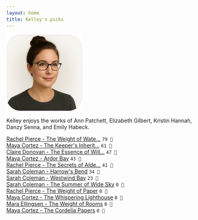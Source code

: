 ```yaml
---
layout: home
title: Kelley's picks
---
```


![Kelley](/assets/kelley.png)

Kelley enjoys the works of Ann Patchett, Elizabeth Gilbert, Kristin Hannah, Danzy Senna, and Emily Habeck.

[Rachel Pierce - The Weight of Wate…](/works/Rachel-Pierce-The-Weight-of-Water-Music.html) `79 🩷`  
[Maya Cortez - The Keeper's Inherit…](/works/Maya-Cortez-The-Keeper's-Inheritance.html) `61 🩷`  
[Claire Donovan - The Essence of Will…](/works/Claire-Donovan-The-Essence-of-Willowbrook.html) `47 🧡`  
[Maya Cortez - Ardor Bay](/works/Maya-Cortez-Ardor-Bay.html) `43 🧡`  
[Rachel Pierce - The Secrets of Alde…](/works/Rachel-Pierce-The-Secrets-of-Alderwood-Hall.html) `41 🧡`  
[Sarah Coleman - Harrow's Bend](/works/Sarah-Coleman-Harrows-Bend.html) `34 💛`  
[Sarah Coleman - Westwind Bay](/works/Sarah-Coleman-Westwind-Bay.html) `23 💛`  
[Sarah Coleman - The Summer of Wide Sky](/works/Sarah-Coleman-The-Summer-of-Wide-Sky.html) `0 🩶`  
[Rachel Pierce - The Weight of Paper](/works/Rachel-Pierce-The-Weight-of-Paper.html) `0 🩶`  
[Maya Cortez - The Whispering Lighthouse](/works/Maya-Cortez-The-Whispering-Lighthouse.html) `0 🩶`  
[Mara Ellingsen - The Weight of Rooms](/works/Mara-Ellingsen-The-Weight-of-Rooms.html) `0 🩶`  
[Maya Cortez - The Cordelia Papers](/works/Maya-Cortez-The-Cordelia-Papers.html) `0 🩶`  
